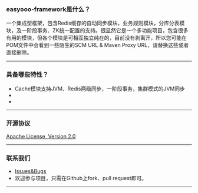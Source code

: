 
### easyooo-framework是什么？
一个集成型框架，包含Redis缓存的自动同步模块，业务规则模块，分库分表模块，及一阶段事务、ZK统一配置的支持。很显然它是一个多功能项目，包含很多有用的模块，但各个模块是可相互独立纯在的，目前没有剥离开，所以您可能在POM文件中会看到一些陌生的SCM URL & Maven Proxy URL，请替换这些或者直接删除。

----------

### 具备哪些特性？
* Cache模块支持JVM、Redis两级同步，一阶段事务，集群模式的JVM同步
*
* 

----------


### 开源协议
[Apache License, Version 2.0](http://www.apache.org/licenses/LICENSE-2.0.html) 

----------

### 联系我们
* [Issues&Bugs](https://github.com/leopardoooo/easyooo-framework/issues)
* 欢迎参与项目，只需在Github上fork、pull request即可。

----------
